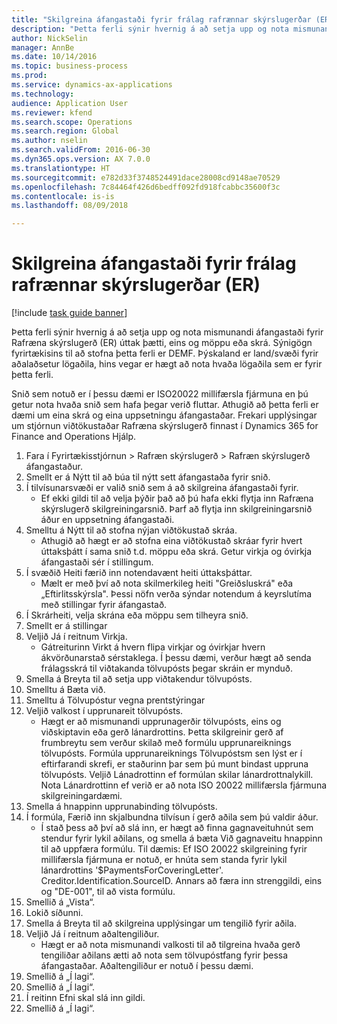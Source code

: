```yaml
--- 
title: "Skilgreina áfangastaði fyrir frálag rafrænnar skýrslugerðar (ER)"
description: "Þetta ferli sýnir hvernig á að setja upp og nota mismunandi áfangastaði fyrir Rafræna skýrslugerð (ER) úttak þætti, eins og möppu eða skrá."
author: NickSelin
manager: AnnBe
ms.date: 10/14/2016
ms.topic: business-process
ms.prod: 
ms.service: dynamics-ax-applications
ms.technology: 
audience: Application User
ms.reviewer: kfend
ms.search.scope: Operations
ms.search.region: Global
ms.author: nselin
ms.search.validFrom: 2016-06-30
ms.dyn365.ops.version: AX 7.0.0
ms.translationtype: HT
ms.sourcegitcommit: e782d33f3748524491dace28008cd9148ae70529
ms.openlocfilehash: 7c84464f426d6bedff092fd918fcabbc35600f3c
ms.contentlocale: is-is
ms.lasthandoff: 08/09/2018

---
```

# <a name="configure-destinations-for-electronic-reporting-er-output"></a>Skilgreina áfangastaði fyrir frálag rafrænnar skýrslugerðar (ER)

[!include [task guide banner](../../includes/task-guide-banner.md)]

Þetta ferli sýnir hvernig á að setja upp og nota mismunandi áfangastaði fyrir Rafræna skýrslugerð (ER) úttak þætti, eins og möppu eða skrá. Sýnigögn fyrirtækisins til að stofna þetta ferli er DEMF. Þýskaland er land/svæði fyrir aðalaðsetur lögaðila, hins vegar er hægt að nota hvaða lögaðila sem er fyrir þetta ferli. 

Snið sem notuð er í þessu dæmi er ISO20022 millifærsla fjármuna en þú getur nota hvaða snið sem hafa þegar verið fluttar. Athugið að þetta ferli er dæmi um eina skrá og eina uppsetningu áfangastaðar. Frekari upplýsingar um stjórnun viðtökustaðar Rafræna skýrslugerð finnast í Dynamics 365 for Finance and Operations Hjálp.

1. Fara í Fyrirtækisstjórnun > Rafræn skýrslugerð > Rafræn skýrslugerð áfangastaður.
2. Smellt er á Nýtt til að búa til nýtt sett áfangastaða fyrir snið.
3. Í tilvísunarsvæði er valið snið sem á að skilgreina áfangastaði fyrir.
    * Ef ekki gildi til að velja þýðir það að þú hafa ekki flytja inn Rafræna skýrslugerð skilgreiningarsnið. Þarf að flytja inn skilgreiningarsnið áður en uppsetning áfangastaði.  
4. Smelltu á Nýtt til að stofna nýjan viðtökustað skráa.
    * Athugið að hægt er að stofna eina viðtökustað skráar fyrir hvert úttaksþátt í sama snið t.d. möppu eða skrá. Getur virkja og óvirkja áfangastaði sér í stillingum.  
5. Í svæðið Heiti færið inn notendavænt heiti úttaksþáttar.
    * Mælt er með því að nota skilmerkileg heiti "Greiðsluskrá" eða „Eftirlitsskýrsla". Þessi nöfn verða sýndar notendum á keyrslutíma með stillingar fyrir áfangastað.  
6. Í Skrárheiti, velja skrána eða möppu sem tilheyra snið.
7. Smellt er á stillingar
8. Veljið Já í reitnum Virkja.
    * Gátreiturinn Virkt á hvern flipa virkjar og óvirkjar hvern ákvörðunarstað sérstaklega. Í þessu dæmi, verður hægt að senda frálagsskrá til viðtakanda tölvupósts þegar skráin er mynduð.  
9. Smella á Breyta til að setja upp viðtakendur tölvupósts.
10. Smelltu á Bæta við.
11. Smelltu á Tölvupóstur vegna prentstýringar
12. Veljið valkost í upprunareit tölvupósts.
    * Hægt er að mismunandi upprunagerðir tölvupósts, eins og viðskiptavin eða gerð lánardrottins. Þetta skilgreinir gerð af frumbreytu sem verður skilað með formúlu upprunareiknings tölvupósts. Formúla upprunareiknings Tölvupóstsm sen lýst er í eftirfarandi skrefi, er staðurinn þar sem þú munt bindast uppruna tölvupósts. Veljið Lánadrottinn ef formúlan skilar lánardrottnalykill. Nota Lánardrottinn ef verið er að nota ISO 20022 millifærsla fjármuna skilgreiningardæmi.  
13. Smella á hnappinn upprunabinding tölvupósts.
14. Í formúla, Færið inn skjalbundna tilvísun í gerð aðila sem þú valdir áður.
    * Í stað þess að því að slá inn, er hægt að finna gagnaveituhnút sem stendur fyrir lykil aðilans, og smella á bæta Við gagnaveitu hnappinn til að uppfæra formúlu. Til dæmis: Ef ISO 20022 skilgreining fyrir millifærsla fjármuna er notuð, er hnúta sem standa fyrir lykil lánardrottins '$PaymentsForCoveringLetter'. Creditor.Identification.SourceID. Annars að færa inn strenggildi, eins og "DE-001", til að vista formúlu.  
15. Smellið á „Vista“.
16. Lokið síðunni.
17. Smella á Breyta til að skilgreina upplýsingar um tengilið fyrir aðila.
18. Veljið Já í reitnum aðaltengiliður.
    * Hægt er að nota mismunandi valkosti til að tilgreina hvaða gerð tengiliðar aðilans ætti að nota sem tölvupóstfang fyrir þessa áfangastaðar. Aðaltengiliður er notuð í þessu dæmi.  
19. Smellið á „Í lagi“.
20. Smellið á „Í lagi“.
21. Í reitinn Efni skal slá inn gildi.
22. Smellið á „Í lagi“.



